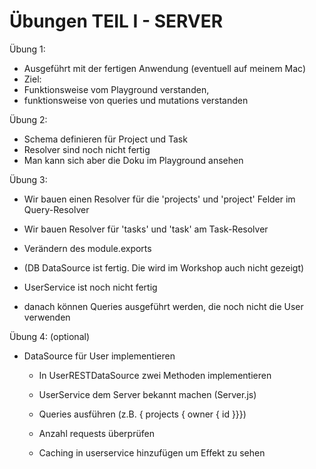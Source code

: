 # Übungen TEIL I - SERVER

Übung 1:

- Ausgeführt mit der fertigen Anwendung (eventuell auf meinem Mac)
- Ziel:
- Funktionsweise vom Playground verstanden,
- funktionsweise von queries und mutations verstanden

Übung 2:

- Schema definieren für Project und Task
- Resolver sind noch nicht fertig
- Man kann sich aber die Doku im Playground ansehen

Übung 3:

- Wir bauen einen Resolver für die 'projects' und 'project' Felder im Query-Resolver
- Wir bauen Resolver für 'tasks' und 'task' am Task-Resolver
- Verändern des module.exports

- (DB DataSource ist fertig. Die wird im Workshop auch nicht gezeigt)
- UserService ist noch nicht fertig
- danach können Queries ausgeführt werden, die noch nicht die User verwenden

Übung 4: (optional)

- DataSource für User implementieren

  - In UserRESTDataSource zwei Methoden implementieren
  - UserService dem Server bekannt machen (Server.js)

  - Queries ausführen (z.B. { projects { owner { id }}})
  - Anzahl requests überprüfen
  - Caching in userservice hinzufügen um Effekt zu sehen
